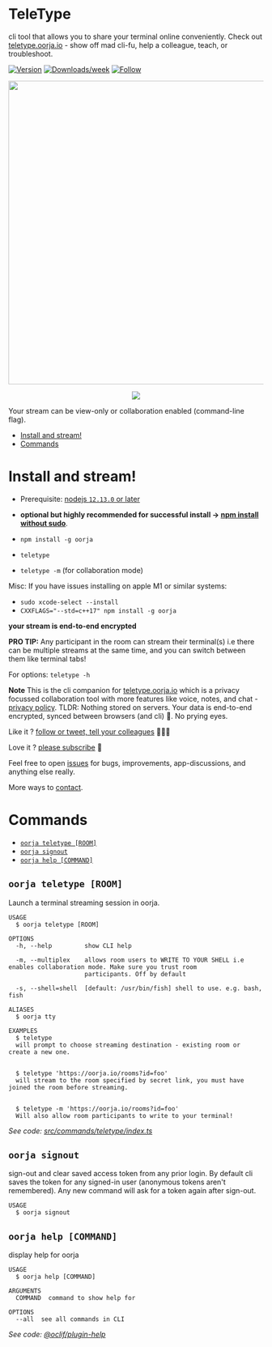 TeleType
=====

cli tool that allows you to share your terminal online conveniently. Check out [teletype.oorja.io](https://teletype.oorja.io) - show off mad cli-fu, help a colleague, teach, or troubleshoot.

[![Version](https://img.shields.io/npm/v/oorja.svg)](https://npmjs.org/package/oorja)
[![Downloads/week](https://img.shields.io/npm/dw/oorja.svg)](https://npmjs.org/package/oorja)
[![Follow](https://img.shields.io/twitter/follow/oorja_app?style=social)](https://twitter.com/oorja_app)

<p align="center">
  <img width="600" src="https://teletype.oorja.io/images/cli-demo.svg">
</p>

<p align="center">
  <img src="https://teletype.oorja.io/images/teletype-session.png">
</p>

Your stream can be view-only or collaboration enabled (command-line flag).

<!-- toc -->
* [Install and stream!](#install-and-stream)
* [Commands](#commands)
<!-- tocstop -->

# Install and stream!

- Prerequisite: [nodejs `12.13.0` or later](https://nodejs.org/en/download/)

- **optional but highly recommended for successful install -> [npm install without sudo](https://github.com/sindresorhus/guides/blob/master/npm-global-without-sudo.md)**.
- `npm install -g oorja`
- `teletype`
- `teletype -m`  (for collaboration mode)

Misc: If you have issues installing on apple M1 or similar systems:
- `sudo xcode-select --install`
- `CXXFLAGS="--std=c++17" npm install -g oorja`

**your stream is end-to-end encrypted**

**PRO TIP:**
Any participant in the room can stream their terminal(s) i.e there can be multiple streams at the same time, and you can switch between them like terminal tabs!

For options: `teletype -h` 

**Note**
This is the cli companion for [teletype.oorja.io](https://teletype.oorja.io) which is a privacy focussed collaboration tool with more features like voice, notes, and chat - [privacy policy](https://teletype.oorja.io/privacy_policy).
TLDR: Nothing stored on servers. Your data is end-to-end encrypted, synced between browsers (and cli) 🍻. No prying eyes. 

Like it ? [follow or tweet, tell your colleagues](https://twitter.com/oorja_app) 👩🏻‍💻

Love it ? [please subscribe](https://teletype.oorja.io/subscription) 🖖

Feel free to open [issues](https://github.com/akshaykmr/TeleType/issues) for bugs, improvements, app-discussions, and anything else really.

More ways to [contact](https://teletype.oorja.io/contact).


# Commands

* [`oorja teletype [ROOM]`](#oorja-teletype-room)
* [`oorja signout`](#oorja-signout)
* [`oorja help [COMMAND]`](#oorja-help-command)

## `oorja teletype [ROOM]`

Launch a terminal streaming session in oorja.

```
USAGE
  $ oorja teletype [ROOM]

OPTIONS
  -h, --help         show CLI help

  -m, --multiplex    allows room users to WRITE TO YOUR SHELL i.e enables collaboration mode. Make sure you trust room
                     participants. Off by default

  -s, --shell=shell  [default: /usr/bin/fish] shell to use. e.g. bash, fish

ALIASES
  $ oorja tty

EXAMPLES
  $ teletype
  will prompt to choose streaming destination - existing room or create a new one.


  $ teletype 'https://oorja.io/rooms?id=foo'
  will stream to the room specified by secret link, you must have joined the room before streaming.


  $ teletype -m 'https://oorja.io/rooms?id=foo'
  Will also allow room participants to write to your terminal!
```

_See code: [src/commands/teletype/index.ts](https://github.com/akshaykmr/teletype/blob/v1.2.3/src/commands/teletype/index.ts)_


## `oorja signout`

sign-out and clear saved access token from any prior login. By default cli
saves the token for any signed-in user (anonymous tokens aren't remembered).
Any new command will ask for a token again after sign-out.

```
USAGE
  $ oorja signout
```

## `oorja help [COMMAND]`

display help for oorja

```
USAGE
  $ oorja help [COMMAND]

ARGUMENTS
  COMMAND  command to show help for

OPTIONS
  --all  see all commands in CLI
```

_See code: [@oclif/plugin-help](https://github.com/oclif/plugin-help/blob/v3.1.0/src/commands/help.ts)_
